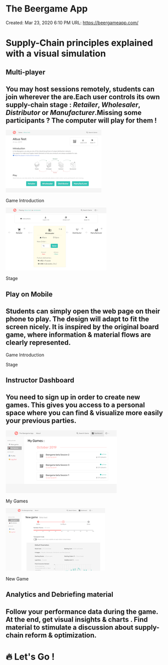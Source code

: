 # The Beergame App

Created: Mar 23, 2020 6:10 PM
URL: https://beergameapp.com/

# Supply-Chain principles explained with a visual simulation

## Multi-player

## You may **host sessions remotely**, students can join wherever the are.Each user controls **its own supply-chain stage** : *Retailer*, *Wholesaler*, *Distributor* or *Manufacturer*.Missing some participants ? The computer will play for them !

![The%20Beergame%20App%2091c35a1c242646f986af496f5b660e95/mini-game-desktop.dc36976e.png](The%20Beergame%20App%2091c35a1c242646f986af496f5b660e95/mini-game-desktop.dc36976e.png)

Game Introduction

![The%20Beergame%20App%2091c35a1c242646f986af496f5b660e95/mini-stage-desktop.65e38298.png](The%20Beergame%20App%2091c35a1c242646f986af496f5b660e95/mini-stage-desktop.65e38298.png)

Stage

## Play on Mobile

## Students can simply **open the web page on their phone** to play. The design will adapt to fit the screen nicely. It is inspired by the original board game, where information & material flows are clearly represented.

Game Introduction

Stage

## Instructor Dashboard

## You need to sign up in order to create new games. This gives you access to a **personal space** where you can find & visualize more easily your previous parties.

![The%20Beergame%20App%2091c35a1c242646f986af496f5b660e95/mini-dashboard-mygames.b24f28b3.png](The%20Beergame%20App%2091c35a1c242646f986af496f5b660e95/mini-dashboard-mygames.b24f28b3.png)

My Games

![The%20Beergame%20App%2091c35a1c242646f986af496f5b660e95/mini-dashboard-newgame.1ddff78c.png](The%20Beergame%20App%2091c35a1c242646f986af496f5b660e95/mini-dashboard-newgame.1ddff78c.png)

New Game

## Analytics and Debriefing material

## Follow your performance data during the game. At the end,  **get visual insights & charts** . Find material to stimulate a discussion about supply-chain reform & optimization.

# 🔥 Let's Go !